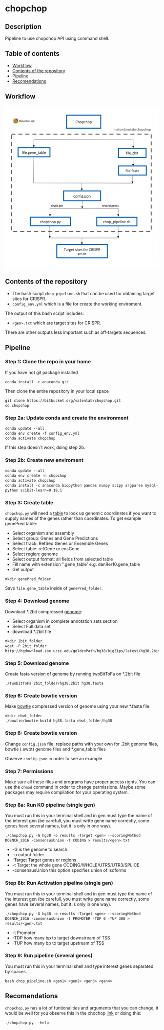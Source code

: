 # chopchop

## Description

Pipeline to use chopchop API using command shell.

## Table of contents

- [Workflow](#workflow)
- [Contents of the repository](#contents-of-the-repository)
- [Pipeline](#pipeline)
- [Recomendations](#recomendations)

## Workflow

![This is an image](/images/workflow.png)

## Contents of the repository

- The bash script `chop_pipeline.sh` that can be used for obtaining target sites for CRISPR.
- `config_env.yml` which is a file for create the working enviroment.

The output of this bash script includes:

- `<gen>.txt` which are target sites for CRISPR.

There are other outputs less important such as off-targets sequences.

## Pipeline
  
### Step 1: Clone the repo in your home

If you have not git package installed
  
```
conda install -c anaconda git
```
  
Then clone the entire repository in your local space

```
git clone https://bitbucket.org/valenlab/chopchop.git
cd chopchop
```
  
### Step 2a: Update conda and create the environment

```
conda update --all
conda env create -f config_env.yml
conda activate chopchop
```
If this step doesn´t work, doing step 2b.

### Step 2b: Create new enviroment

```
conda update --all
conda env create -n chopchop
conda activate chopchop
conda install -c anaconda biopython pandas numpy scipy argparse mysql-python scikit-learn=0.18.1
```

### Step 3: Create table

`chopchop.py` will need a [table](http://genome.ucsc.edu/cgi-bin/hgTables?command=start) to look up genomic coordinates if you want to supply names of the genes rather than coordinates. To get example genePred table:

- Select organism and assembly
- Select group: Genes and Gene Predictions
- Select track: RefSeq Genes or Ensemble Genes
- Select table: refGene or ensGene
- Select region: genome
- Select output format: all fields from selected table
- Fill name with extension ".gene_table' e.g. danRer10.gene_table
- Get output

```
mkdir genePred_folder
```
Save `file.gene_table` inside of `genePred_folder`.

### Step 4: Download genome

Download *.2bit compressed [genome](http://hgdownload.soe.ucsc.edu/downloads.html):

- Select organism in complete annotation sets section
- Select Full data set
- download *.2bit file

```
mkdir 2bit_folder
wget -P 2bit_folder http://hgdownload.soe.ucsc.edu/goldenPath/hg38/bigZips/latest/hg38.2bit
```

### Step 5: Download genome

Create fasta version of genome by running twoBitToFa on *.2bit file

``` 
./twoBitToFa 2bit_folder/hg38.2bit hg38.fasta
```

### Step 6: Create bowtie version

Make [bowtie](http://bowtie-bio.sourceforge.net/manual.shtml#the-bowtie-build-indexer) compressed version of genome using your new *.fasta file

```
mkdir ebwt_folder
./bowtie/bowtie-build hg38.fasta ebwt_folder/hg38
```

### Step 6: Create bowtie version

Change `config.json` file, replace paths with your own for .2bit genome files, bowtie (.ewbt) genome files and *.gene_table files

Observe `config.json` in order to see an example.

### Step 7: Permissions

Make sure all these files and programs have proper access rights. You can use the `chmod` command in order to change permissions. Maybe some packages may require compilation for your operating system.

### Step 8a: Run KO pipeline (single gen) 

You must run this in your terminal shell and in gen must type the name of the interest gen (be carefull, you must write gene name correctly, some genes have several names, but it is only in one way).

```
./chopchop.py -G hg38 -o results -Target <gen> --scoringMethod DOENCH_2016 -consensusUnion -t CODING > results/<gen>.txt
```
- -G is the genome to search
- -o output folder
- -Target Target genes or regions
- -t Target the whole gene CODING/WHOLE/UTR5/UTR3/SPLICE
- -consensusUnion this option specifies union of isoforms

### Step 8b: Run Activation pipeline (single gen)

You must run this in your terminal shell and in gen must type the name of the interest gen (be carefull, you must write gene name correctly, some genes have several names, but it is only in one way).

```
./chopchop.py -G hg38 -o results -Target <gen> --scoringMethod DOENCH_2016 -consensusUnion -t PROMOTER -TDP 0 -TUP 300 > results/<gen>.txt
```
- -t Promoter
- -TDP how many bp to target downstream of TSS
- -TUP how many bp to target upstream of TSS

### Step 9: Run pipeline (several genes)

You must run this in your terminal shell and type interest genes separated by spaces.

```
bash chop_pipeline.sh <gen1> <gen2> <gen3> <gen4>
```
## Recomendations

`chopchop.py` has a lot of funtionalities and arguments that you can change, it would be well for you observe this in the chochop [link](https://bitbucket.org/valenlab/chopchop/src/master/) or doing this:

```
./chopchop.py --help
```
